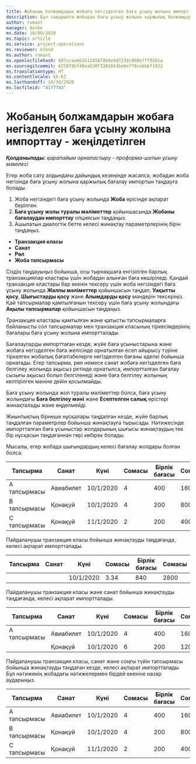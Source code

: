 ```yaml
---
title: Жобаның болжамдарын жобаға негізделген баға ұсыну жолына импорттау - жеңілдетілген
description: Бұл тақырыпта жобадан баға ұсыну жолына қаржылық болжамдарды қалай импорттау керектігі жайлы ақпарат берілген.
author: rumant
manager: Annbe
ms.date: 10/09/2020
ms.topic: article
ms.service: project-operations
ms.reviewer: kfend
ms.author: rumant
ms.openlocfilehash: 607ccaeb61b12458f8b0e9d7230c000e7ff0501a
ms.sourcegitcommit: 625878bf48ea530f3381843be0e778cebbbf1922
ms.translationtype: HT
ms.contentlocale: kk-KZ
ms.lasthandoff: 10/30/2020
ms.locfileid: "4177743"
---
```

# <a name="import-estimates-for-a-project-to-a-project-based-quote-line---lite"></a>Жобаның болжамдарын жобаға негізделген баға ұсыну жолына импорттау - жеңілдетілген

_**Қолданылады:** қарапайым орналастыру - проформа-шотын ұсыну мәмілесі_

Егер жоба сату алдындағы дайындық кезеңінде жасалса, жобадан жоба негізінде баға ұсыну жолына қаржылық бағалау импортын таңдауға болады.

1. Жоба негізіндегі баға ұсыну жолында **Жоба** өрісінде ақпарат берілген.
2. **Баға ұсыну жолы туралы мәліметтер** қойыншасында **Жобаны бағалаудан импорттау** опциясын таңдаңыз.
3. Ашылатын диалогтік бетте келесі жинақтау параметрлерінің бірін таңдаңыз.

  - **Транзакция класы**
  - **Санат**
  - **Рөл** 
  - **Жоба тапсырмасы**

Сіздің таңдауыңыз бойынша, осы тырнақшаға енгізілген барлық транзакциялар кластары үшін жобадан алынған баға көшіріледі. Қандай транзакция кластары бар екенін тексеру үшін жоба негізіндегі баға ұсыну жолында **Жалпы мәліметтер** қойыншасын таңдап, **Уақытты қосу**, **Шығыстарды қосу** және **Алымдарды қосу** мәндерін тексеріңіз.  Қай тапсырмалар қамтылғанын тексеру үшін баға ұсыну жолындағы **Ақылы тапсырмалар** қойыншасын таңдаңыз.

Транзакция кластары қамтылған және қатысты тапсырмаларға байланысты сол тапсырмалар мен транзакция класының тіркесімдерінің бағалары баға ұсыну жолына импортталады.

Бағалауларды импорттаған кезде, жүйе баға ұсыныстарына және жобаға негізделген баға желісінде орнатылған есеп айырысу түріне тіркелген жобалық бағатізбелерге негізделген бағаны әдепкі бойынша орнатады. Егер тапсырма, рөл немесе санат жобаға негізделген баға белгілеу жолында ақысыз ретінде орнатылса, импортталған бағалау сызығы ақысыз болып белгіленеді және баға белгілеу жолының келтірілген мәніне дейін қосылмайды.

Баға ұсыну жолында жол туралы мәліметтер болса, баға ұсыну жолындағы **Баға белгілеу мәні** және **Есептелген салық** өрістері жинақталады және өңделмейді.

Жиынтықтың бірнеше нұсқалары таңдалған кезде, жүйе барлық таңдалған параметрлер бойынша жинақтауға тырысады. Нәтижесінде импортталған баға ұсыныстар жолдарының шығысы жинақтаудың тек бір нұсқасын таңдағаннан гөрі көбірек болады.

Мысалы, егер жобада шығындардың келесі бағалау жолдары болған болса.

| Тапсырма | Санат | Күні | Сомасы | Бірлік бағасы | Сомасы |
| --- | --- | --- | --- | --- | --- |
| А тапсырмасы | Авиабилет | 10/1/2020 | 4 | 400 | 1600 |
| B тапсырмасы | Қонақүй | 10/1/2020 | 4 | 200 | 800 |
| С тапсырмасы | Қонақүй | 11/1/2020 | 2 | 200 | 400 |

Пайдаланушы транзакция класы бойынша жинақтауды таңдағанда, келесі ақпарат импортталады.

| Тапсырма | Санат | Күні | Сомасы | Бірлік бағасы | Сомасы |
| --- | --- | --- | --- | --- | --- |
|||10/1/2020 | 3.34 | 840 | 2800 |

Пайдаланушы транзакция класы және санат бойынша жинақтауды таңдағанда, келесі ақпарат импортталады.

| Тапсырма | Санат | Күні | Сомасы | Бірлік бағасы | Сомасы |
| --- | --- | --- | --- | --- | --- |
| А тапсырмасы | Авиабилет | 10/1/2020 | 4 | 400 | 1600 |
| | Қонақүй | 10/1/2020 | 6 | 200 | 1200 |

Пайдаланушы транзакция класы, санат және соңғы түйін тапсырмасы бойынша жинақтауды таңдаған кезде, келесі ақпарат импортталады. Бұл нәтиженің жобадағы нәтижелермен бірдей екеніне назар аударыңыз.

| Тапсырма | Санат | Күні | Сомасы | Бірлік бағасы | Сомасы |
| --- | --- | --- | --- | --- | --- |
| А тапсырмасы | Авиабилет | 10/1/2020 | 4 | 400 | 1600 |
| B тапсырмасы | Қонақүй | 10/1/2020 | 4 | 200 | 800 |
| С тапсырмасы | Қонақүй | 11/1/2020 | 2 | 200 | 400 |
